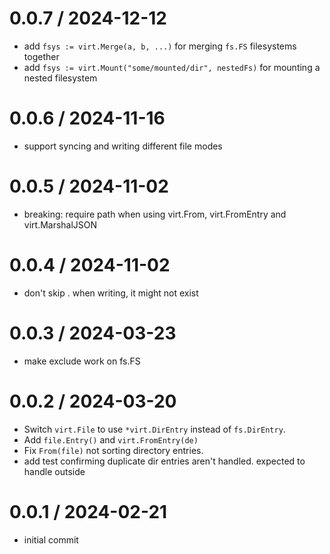 # 0.0.7 / 2024-12-12

- add `fsys := virt.Merge(a, b, ...)` for merging `fs.FS` filesystems together
- add `fsys := virt.Mount("some/mounted/dir", nestedFs)` for mounting a nested filesystem

# 0.0.6 / 2024-11-16

- support syncing and writing different file modes

# 0.0.5 / 2024-11-02

- breaking: require path when using virt.From, virt.FromEntry and virt.MarshalJSON

# 0.0.4 / 2024-11-02

- don't skip . when writing, it might not exist

# 0.0.3 / 2024-03-23

- make exclude work on fs.FS

# 0.0.2 / 2024-03-20

- Switch `virt.File` to use `*virt.DirEntry` instead of `fs.DirEntry`.
- Add `file.Entry()` and `virt.FromEntry(de)`
- Fix `From(file)` not sorting directory entries.
- add test confirming duplicate dir entries aren't handled. expected to handle outside

# 0.0.1 / 2024-02-21

- initial commit
